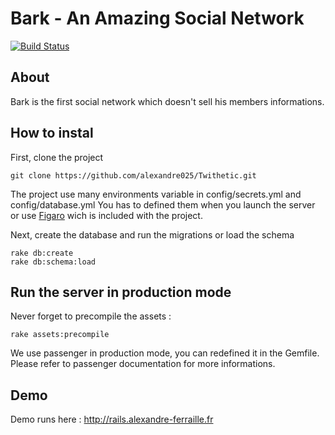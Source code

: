 # Bark - An Amazing Social Network

[![Build Status](https://travis-ci.com/alexandre025/Twithetic.svg?token=ZjFQNPV9JWmqpBcvXRTc&branch=master)](https://travis-ci.com/alexandre025/Twithetic)

## About

Bark is the first social network which doesn't sell his members informations. 

## How to instal

First, clone the project
````
git clone https://github.com/alexandre025/Twithetic.git
````

The project use many environments variable in config/secrets.yml and config/database.yml
You has to defined them when you launch the server or use [Figaro](https://github.com/laserlemon/figaro) wich is included with the project.

Next, create the database and run the migrations or load the schema
````
rake db:create
rake db:schema:load
````

## Run the server in production mode

Never forget to precompile the assets :
```
rake assets:precompile
````

We use passenger in production mode, you can redefined it in the Gemfile.
Please refer to passenger documentation for more informations.


## Demo

Demo runs here : http://rails.alexandre-ferraille.fr
